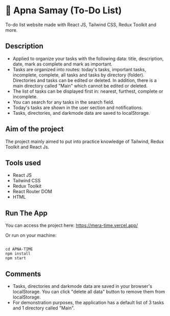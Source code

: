 # 📅 Apna Samay (To-Do List)

To-do list website made with React JS, Tailwind CSS, Redux Toolkit and more.




## Description

- Applied to organize your tasks with the following data: title, description, date, mark as complete and mark as important.
- Tasks are organized into routes: today's tasks, important tasks, incomplete, complete, all tasks and tasks by directory (folder). Directories and tasks can be edited or deleted. In addition, there is a main directory called "Main" which cannot be edited or deleted.
- The list of tasks can be displayed first in: nearest, furthest, complete or incomplete.
- You can search for any tasks in the search field.
- Today's tasks are shown in the user section and notifications.
- Tasks, directories, and darkmode data are saved to localStorage.

## Aim of the project

The project mainly aimed to put into practice knowledge of Tailwind, Redux Toolkit and React Js.

## Tools used

- React JS
- Tailwind CSS
- Redux Toolkit
- React Router DOM
- HTML

## Run The App

You can access the project here: https://mera-time.vercel.app/

Or run on your machine:

``` 

cd APNA-TIME
npm install
npm start
```

## Comments

- Tasks, directories and darkmode data are saved in your browser's localStorage. You can click "delete all data" button to remove them from localStorage.
- For demonstration purposes, the application has a default list of 3 tasks and 1 directory called "Main".
